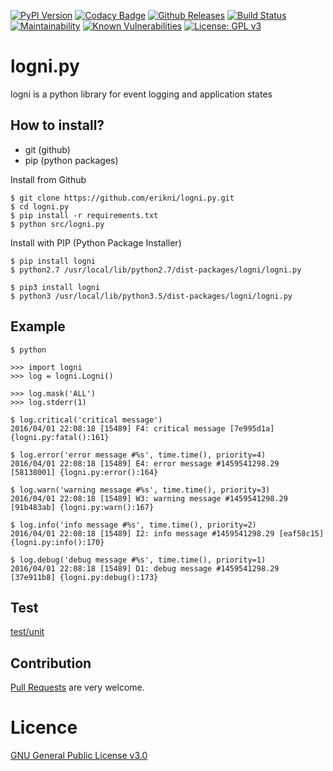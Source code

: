 [![PyPI Version](https://shields.mitmproxy.org/pypi/v/logni.svg)](https://pypi.org/project/logni/)
[![Codacy Badge](https://api.codacy.com/project/badge/Grade/441b9bb67c0f4956b5d4bcfbe76e00c6)](https://www.codacy.com/manual/erikni/logni.py?utm_source=github.com&amp;utm_medium=referral&amp;utm_content=erikni/logni.py&amp;utm_campaign=Badge_Grade)
[![Github Releases](https://img.shields.io/github/downloads/atom/atom/latest/total.svg)](https://github.com/erikni/logni.py/releases)
[![Build Status](https://api.travis-ci.org/erikni/logni.py.svg?branch=develop)](http://travis-ci.org/erikni/logni.py)
[![Maintainability](https://api.codeclimate.com/v1/badges/27cb403386b704028bb5/maintainability)](https://codeclimate.com/github/erikni/logni.py/maintainability)
[![Known Vulnerabilities](https://snyk.io//test/github/erikni/logni.py/badge.svg?targetFile=requirements.txt)](https://snyk.io//test/github/erikni/logni.py?targetFile=requirements.txt)
[![License: GPL v3](https://img.shields.io/badge/License-GPLv3-blue.svg)](LICENCE)

# logni.py
logni is a python library for event logging and application states

## How to install?
- git (github)
- pip (python packages)


Install from Github
```
$ git clone https://github.com/erikni/logni.py.git
$ cd logni.py
$ pip install -r requirements.txt
$ python src/logni.py
```

Install with PIP (Python Package Installer)
```
$ pip install logni
$ python2.7 /usr/local/lib/python2.7/dist-packages/logni/logni.py

$ pip3 install logni
$ python3 /usr/local/lib/python3.5/dist-packages/logni/logni.py 
```

## Example

```
$ python

>>> import logni
>>> log = logni.Logni()

>>> log.mask('ALL')
>>> log.stderr(1)

$ log.critical('critical message')
2016/04/01 22:08:18 [15489] F4: critical message [7e995d1a] {logni.py:fatal():161}

$ log.error('error message #%s', time.time(), priority=4)
2016/04/01 22:08:18 [15489] E4: error message #1459541298.29 [58138001] {logni.py:error():164}

$ log.warn('warning message #%s', time.time(), priority=3)
2016/04/01 22:08:18 [15489] W3: warning message #1459541298.29 [91b483ab] {logni.py:warn():167}

$ log.info('info message #%s', time.time(), priority=2)
2016/04/01 22:08:18 [15489] I2: info message #1459541298.29 [eaf58c15] {logni.py:info():170}

$ log.debug('debug message #%s', time.time(), priority=1)
2016/04/01 22:08:18 [15489] D1: debug message #1459541298.29 [37e911b8] {logni.py:debug():173}
```

## Test

[test/unit](https://github.com/erikni/logni.py/tree/develop/test/unit)

## Contribution

[Pull Requests](https://github.com/erikni/logni.py/pulls) are very welcome.

# Licence

[GNU General Public License v3.0](LICENSE)

